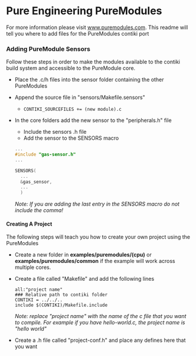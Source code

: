 # Pure Engineering PureModules
For more information please visit www.puremodules.com. This readme will tell you where to add files for the PureModules contiki port

### Adding PureModule Sensors

Follow these steps in order to make the modules available to the contiki build system and accessible to the PureModule core.

- Place the .c/h files into the sensor folder containing the other PureModules
- Append the source file in "sensors/Makefile.sensors"
  - `CONTIKI_SOURCEFILES += (new module).c`
- In the core folders add the new sensor to the "peripherals.h" file
  - Include the sensors .h file
  - Add the sensor to the SENSORS macro

  ```c
  ...
  #include "gas-sensor.h"
  ...

  SENSORS(
    ...
    &gas_sensor,
    ...
    )
  ```
  *Note: If you are adding the last entry in the SENSORS macro do not include the comma!*

#### Creating A Project
The following steps will teach you how to create your own project using the PureModules

- Create a new folder in **examples/puremodules/(cpu)** or **examples/puremodules/common** if the example will work across multiple cores.
- Create a file called "Makefile" and add the following lines

      all:"project name"
      ### Relative path to contiki folder
      CONTIKI = ../../..
      include $(CONTIKI)/Makefile.include

  *Note: replace "project name" with the name of the c file that you want to compile. For example if you have hello-world.c, the project name is "hello world"*
- Create a .h file called "project-conf.h" and place any defines here that you want
